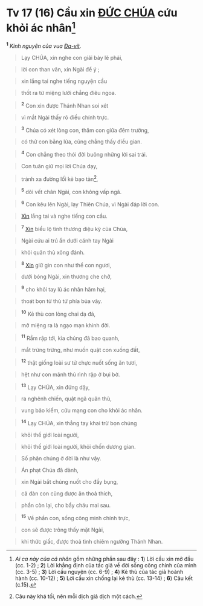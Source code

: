 # Tv 17 (16) Cầu xin [ĐỨC CHÚA]() cứu khỏi ác nhân[^1]
<sup><b>1</b></sup> *Kinh nguyện của vua [Đa-vít]().*


> Lạy CHÚA, xin nghe con giãi bày lẽ phải,
>


> lời con than vãn, xin Ngài để ý ;
>


> xin lắng tai nghe tiếng nguyện cầu
>


> thốt ra từ miệng lưỡi chẳng điêu ngoa.
>


> <sup><b>2</b></sup> Con xin được Thánh Nhan soi xét
>


> vì mắt Ngài thấy rõ điều chính trực.
>


> <sup><b>3</b></sup> Chúa có xét lòng con, thăm con giữa đêm trường,
>


> có thử con bằng lửa, cũng chẳng thấy điều gian.
>


> <sup><b>4</b></sup> Con chẳng theo thói đời buông những lời sai trái.
>


> Con tuân giữ mọi lời Chúa dạy,
>


> tránh xa đường lối kẻ bạo tàn[^2],
>


> <sup><b>5</b></sup> dõi vết chân Ngài, con không vấp ngã.
>


> <sup><b>6</b></sup> Con kêu lên Ngài, lạy Thiên Chúa, vì Ngài đáp lời con.
>


> [Xin]() lắng tai và nghe tiếng con cầu.
>


> <sup><b>7</b></sup> [Xin]() biểu lộ tình thương diệu kỳ của Chúa,
>


> Ngài cứu ai trú ẩn dưới cánh tay Ngài
>


> khỏi quân thù xông đánh.
>


> <sup><b>8</b></sup> [Xin]() giữ gìn con như thể con ngươi,
>


> dưới bóng Ngài, xin thương che chở,
>


> <sup><b>9</b></sup> cho khỏi tay lũ ác nhân hãm hại,
>


> thoát bọn tử thù tứ phía bủa vây.
>


> <sup><b>10</b></sup> Kẻ thù con lòng chai dạ đá,
>


> mở miệng ra là ngạo mạn khinh đời.
>


> <sup><b>11</b></sup> Rầm rập tới, kìa chúng đã bao quanh,
>


> mắt trừng trừng, như muốn quật con xuống đất,
>


> <sup><b>12</b></sup> thật giống loài sư tử chực nuốt sống ăn tươi,
>


> hệt như con mãnh thú rình rập ở bụi bờ.
>


> <sup><b>13</b></sup> Lạy CHÚA, xin đứng dậy,
>


> ra nghênh chiến, quật ngã quân thù,
>


> vung bảo kiếm, cứu mạng con cho khỏi ác nhân.
>


> <sup><b>14</b></sup> Lạy CHÚA, xin thẳng tay khai trừ bọn chúng
>


> khỏi thế giới loài người,
>


> khỏi thế giới loài người, khỏi chốn dương gian.
>


> Số phận chúng ở đời là như vậy.
>


> Án phạt Chúa đã dành,
>


> xin Ngài bắt chúng nuốt cho đầy bụng,
>


> cả đàn con cũng được ăn thoả thích,
>


> phần còn lại, cho bầy cháu mai sau.
>


> <sup><b>15</b></sup> Về phần con, sống công minh chính trực,
>


> con sẽ được trông thấy mặt Ngài,
>


> khi thức giấc, được thoả tình chiêm ngưỡng Thánh Nhan.
>

[^1]: *Ai ca này của cá nhân* gồm những phần sau đây : **1**) Lời cầu xin mở đầu (cc. 1-2) ; **2**) Lời khẳng định của tác giả về đời sống công chính của mình (cc. 3-5) ; **3**) Lời cầu nguyện (cc. 6-9) ; **4**) Kẻ thù của tác giả hoành hành (cc. 10-12) ; **5**) Lời cầu xin chống lại kẻ thù (cc. 13-14) ; **6**) Câu kết (c.15).
[^2]: Câu này khá tối, nên mỗi dịch giả dịch một cách.